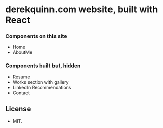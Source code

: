 # derekquinn.com website, built with React

### Components on this site

- Home
- AboutMe

### Components built but, hidden
- Resume 
- Works section with gallery
- LinkedIn Recommendations
- Contact

## License
- MIT.
